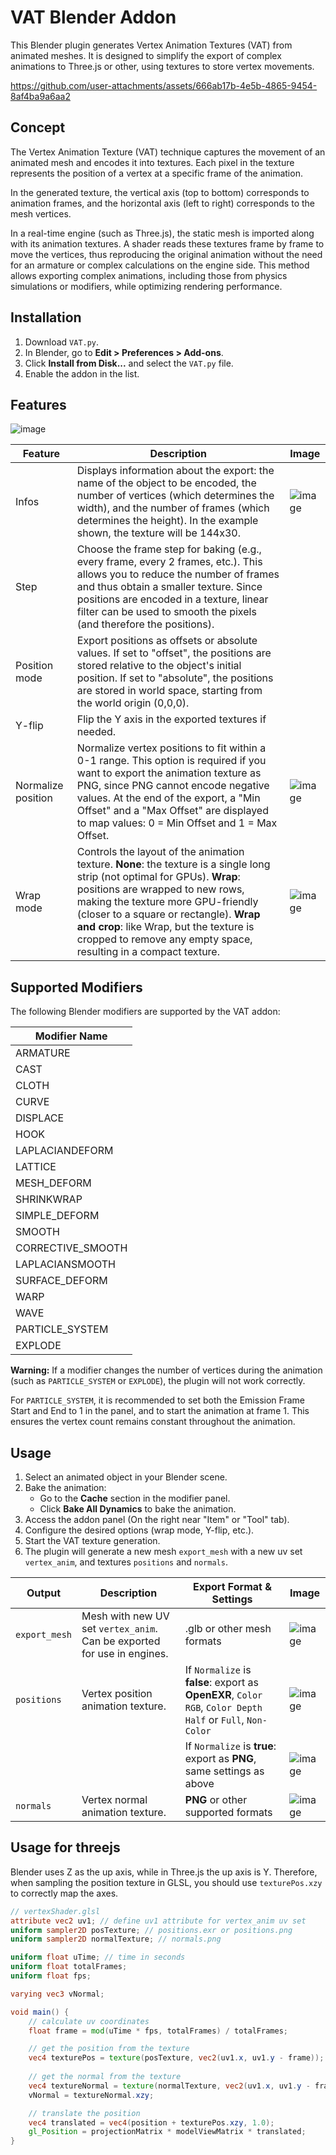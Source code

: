# VAT Blender Addon

This Blender plugin generates Vertex Animation Textures (VAT) from animated meshes. It is designed to simplify the export of complex animations to Three.js or other, using textures to store vertex movements.

https://github.com/user-attachments/assets/666ab17b-4e5b-4865-9454-8af4ba9a6aa2

## Concept
The Vertex Animation Texture (VAT) technique captures the movement of an animated mesh and encodes it into textures. Each pixel in the texture represents the position of a vertex at a specific frame of the animation.

In the generated texture, the vertical axis (top to bottom) corresponds to animation frames, and the horizontal axis (left to right) corresponds to the mesh vertices.

In a real-time engine (such as Three.js), the static mesh is imported along with its animation textures. A shader reads these textures frame by frame to move the vertices, thus reproducing the original animation without the need for an armature or complex calculations on the engine side. This method allows exporting complex animations, including those from physics simulations or modifiers, while optimizing rendering performance.

## Installation
1. Download `VAT.py`.
2. In Blender, go to **Edit > Preferences > Add-ons**.
3. Click **Install from Disk...** and select the `VAT.py` file.
4. Enable the addon in the list.

## Features

![image](https://github.com/user-attachments/assets/e87f4660-a24a-4736-93cc-e8a24769317e)

| Feature            | Description                                                                                                                                                                                                                                                                                                                                                 | Image                                                                                     |
|--------------------|-------------------------------------------------------------------------------------------------------------------------------------------------------------------------------------------------------------------------------------------------------------------------------------------------------------------------------------------------------------|-------------------------------------------------------------------------------------------|
| Infos              | Displays information about the export: the name of the object to be encoded, the number of vertices (which determines the width), and the number of frames (which determines the height). In the example shown, the texture will be 144x30.                                                                                                                 | ![image](https://github.com/user-attachments/assets/230818ee-c749-4b1d-9b6d-404f8d302aae) |
| Step               | Choose the frame step for baking (e.g., every frame, every 2 frames, etc.). This allows you to reduce the number of frames and thus obtain a smaller texture. Since positions are encoded in a texture, linear filter can be used to smooth the pixels (and therefore the positions).                                                                       |                                                                                           |
| Position mode      | Export positions as offsets or absolute values. If set to "offset", the positions are stored relative to the object's initial position. If set to "absolute", the positions are stored in world space, starting from the world origin (0,0,0).                                                                                                              |                                                                                           |
| Y-flip             | Flip the Y axis in the exported textures if needed.                                                                                                                                                                                                                                                                                                         |                                                                                           |
| Normalize position | Normalize vertex positions to fit within a 0-1 range. This option is required if you want to export the animation texture as PNG, since PNG cannot encode negative values. At the end of the export, a "Min Offset" and a "Max Offset" are displayed to map values: 0 = Min Offset and 1 = Max Offset.                                                      | ![image](https://github.com/user-attachments/assets/0763a6b2-0844-4098-a157-808a1842ecfa) |
| Wrap mode          | Controls the layout of the animation texture. **None**: the texture is a single long strip (not optimal for GPUs). **Wrap**: positions are wrapped to new rows, making the texture more GPU-friendly (closer to a square or rectangle). **Wrap and crop**: like Wrap, but the texture is cropped to remove any empty space, resulting in a compact texture. | ![image](https://github.com/user-attachments/assets/6732e957-c689-455b-8aa1-8b24274ec93d) |

## Supported Modifiers

The following Blender modifiers are supported by the VAT addon:

| Modifier Name     |
|-------------------|
| ARMATURE          |
| CAST              |
| CLOTH             |
| CURVE             |
| DISPLACE          |
| HOOK              |
| LAPLACIANDEFORM   |
| LATTICE           |
| MESH_DEFORM       |
| SHRINKWRAP        |
| SIMPLE_DEFORM     |
| SMOOTH            |
| CORRECTIVE_SMOOTH |
| LAPLACIANSMOOTH   |
| SURFACE_DEFORM    |
| WARP              |
| WAVE              |
| PARTICLE_SYSTEM   |
| EXPLODE           |

**Warning:** If a modifier changes the number of vertices during the animation (such as `PARTICLE_SYSTEM` or `EXPLODE`), the plugin will not work correctly.

For `PARTICLE_SYSTEM`, it is recommended to set both the Emission Frame Start and End to 1 in the panel, and to start the animation at frame 1. This ensures the vertex count remains constant throughout the animation.

## Usage
1. Select an animated object in your Blender scene.
2. Bake the animation:
   - Go to the **Cache** section in the modifier panel.
   - Click **Bake All Dynamics** to bake the animation.
3. Access the addon panel (On the right near "Item" or "Tool" tab).
4. Configure the desired options (wrap mode, Y-flip, etc.).
5. Start the VAT texture generation.
6. The plugin will generate a new mesh `export_mesh` with a new uv set `vertex_anim`, and textures `positions` and `normals`.

| Output        | Description                                                             | Export Format & Settings                                                                                       |  Image                                                                                    |
|---------------|-------------------------------------------------------------------------|----------------------------------------------------------------------------------------------------------------|-------------------------------------------------------------------------------------------|
| `export_mesh` | Mesh with new UV set `vertex_anim`. Can be exported for use in engines. | .glb or other mesh formats                                                                                     | ![image](https://github.com/user-attachments/assets/aa5efc2a-5393-4b7b-86cd-af817c323b1e) |
| `positions`   | Vertex position animation texture.                                      | If `Normalize` is **false**: export as **OpenEXR**, `Color` `RGB`, `Color Depth` `Half` or `Full`, `Non-Color` | ![image](https://github.com/user-attachments/assets/54134b64-8436-440f-ad69-8ec01a882b07) |
|               |                                                                         | If `Normalize` is **true**: export as **PNG**, same settings as above                                          | ![image](https://github.com/user-attachments/assets/d2aa6067-f177-4387-acf0-9af945ceaf3f) |
| `normals`     | Vertex normal animation texture.                                        | **PNG** or other supported formats                                                                             | ![image](https://github.com/user-attachments/assets/d2aa6067-f177-4387-acf0-9af945ceaf3f) |

## Usage for threejs
Blender uses Z as the up axis, while in Three.js the up axis is Y. Therefore, when sampling the position texture in GLSL, you should use `texturePos.xzy` to correctly map the axes.
```glsl
// vertexShader.glsl
attribute vec2 uv1; // define uv1 attribute for vertex_anim uv set
uniform sampler2D posTexture; // positions.exr or positions.png
uniform sampler2D normalTexture; // normals.png

uniform float uTime; // time in seconds
uniform float totalFrames;
uniform float fps; 

varying vec3 vNormal;

void main() {
	// calculate uv coordinates
	float frame = mod(uTime * fps, totalFrames) / totalFrames;

	// get the position from the texture
	vec4 texturePos = texture(posTexture, vec2(uv1.x, uv1.y - frame));
   
    // get the normal from the texture
	vec4 textureNormal = texture(normalTexture, vec2(uv1.x, uv1.y - frame)) * 2.0 - 1.0;
	vNormal = textureNormal.xzy;

	// translate the position
	vec4 translated = vec4(position + texturePos.xzy, 1.0);
	gl_Position = projectionMatrix * modelViewMatrix * translated;
}
```
